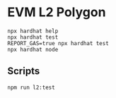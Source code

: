 # EVM L2 Polygon

```shell
npx hardhat help
npx hardhat test
REPORT_GAS=true npx hardhat test
npx hardhat node
```

## Scripts

```bash
npm run l2:test
```
